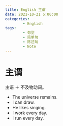 ```yaml
---
title: English 主谓
date: 2021-10-21 6:00:00
categories:
        - English
tags:
        - 句型
        - 简单句
        - 陈述句
        - Note
---
```


# 主谓

主语 ＋ 不及物动词。

- The universe remains.
- I can draw.
- He likes singing.
- I work every day.
- I run every day.
